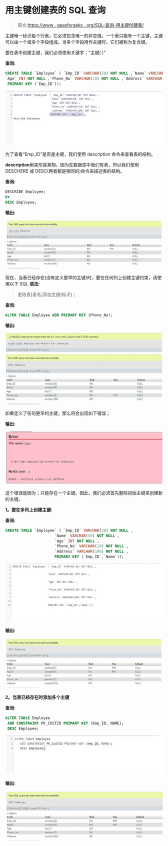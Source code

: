 # 用主键创建表的 SQL 查询

> 原文:[https://www . geesforgeks . org/SQL-查询-用主键创建表/](https://www.geeksforgeeks.org/sql-query-to-create-table-with-a-primary-key/)

主键唯一标识每个行表。它必须包含唯一的非空值。一个表只能有一个主键，主键可以由一个或多个字段组成。当多个字段用作主键时，它们被称为复合键。

要在表中创建主键，我们必须使用关键字；"主键( )"

**查询:**

```sql
CREATE TABLE `Employee` ( `Emp_ID` VARCHAR(20) NOT NULL ,`Name` VARCHAR(50) NOT NULL ,  
`Age` INT NOT NULL ,`Phone_No` VARCHAR(10) NOT NULL ,`Address` VARCHAR(100) NOT NULL ,
 PRIMARY KEY (`Emp_ID`));
```

![](img/c107289daf1550c2c8a1637ec9ce77a1.png)

为了查看“Emp_ID”是否是主键，我们使用 description 命令来查看表的结构。

**description**用来形容某物。因为在数据库中我们有表，所以我们使用 DESCHERE 或 DESC(两者都是相同的)命令来描述表的结构。

**查询:**

```sql
DESCRIBE Employee;
Or 
DESC Employee;
```

**输出:**

![](img/c5a72701696b18ae92d07da67ec12f00.png)

现在，当表已经存在(没有定义更早的主键)时，要在任何列上创建主键约束，请使用以下 SQL **语法:**

> 更改表[表名]添加主键(标识)；

**查询:**

```sql
ALTER TABLE Employee ADD PRIMARY KEY (Phone_No);
```

**输出:**

![](img/022ed1836686c56d79509a76af216e24.png)

如果定义了任何更早的主键，那么将会出现如下错误；

**输出:**

![](img/89bb2c1ae644fe258dca4655c1f33ce6.png)

这个错误是因为；只能存在一个主键。因此，我们必须首先删除初始主键来创建新的主键。

**1。要在多列上创建主键:**

**查询:**

```sql
CREATE TABLE `Employee` ( `Emp_ID` VARCHAR(20) NOT NULL ,
                      `Name` VARCHAR(50) NOT NULL ,  
                      `Age` INT NOT NULL ,  
                      `Phone_No` VARCHAR(10) NOT NULL ,
                      `Address` VARCHAR(100) NOT NULL ,
                      PRIMARY KEY (`Emp_ID`,`Name`));
```

![](img/b260cf71b9784baf4f75ec700061c3a9.png)

**输出:**

![](img/781aa4078e091d0dfffe6bf932bf4cf8.png)

**2。当表已经存在时添加多个主键**

**查询:**

```sql
ALTER TABLE Employee
 ADD CONSTRAINT PK_CUSTID PRIMARY KEY (Emp_ID, NAME);
 DESC Employee;
```

![](img/48a2be349597bc912cf0e8d3eca7db29.png)

**输出:**

![](img/6548b413df85c7b37b9492a895672127.png)
